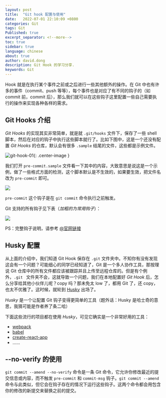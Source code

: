 ```yaml
---
layout: post
title:  "Git hook 配置与使用"
date:   2022-07-01 22:10:09 +0800
categories: Git
tags: Git
Published: true
excerpt_separator: <!--more-->
toc: true
sidebar: true
language: chinese
about: true
author: david.dong
description: Git Hook 的学习分享. 
keywords: Git
---
```


Hook 就是在执行某个事件之前或之后进行一些其他额外的操作。在 Git 中也有许多的事件（commit、push 等等），每个事件也是对应了有不同的钩子的（如 commit 前，commit 后），那么我们就可以在这些钩子这里配置一些自己需要执行的操作来实现各种各样的需求。<!--more-->

## Git Hooks 介绍

*Git Hooks* 的实现其实非常简单，就是就 `.git/hooks` 文件下，保存了一些 shell 脚本，然后在对应的钩子中执行这些脚本就行了。比如下图中，这是一个还没有配置 *Git Hooks* 的仓库，默认会有很多 `.sample` 结尾的文件，这些都是示例文件。

![git-hook-01]({{site.cdn_baseurl}}/assets/image/git-hooks-01.png){: .center-image }

我们打开 `pre-commit.sample` 文件看一下其中的内容，大致意思是说这是一个示例，做了一些格式方面的检测，这个脚本默认是不生效的，如果要生效，把文件名改为 `pre-commit` 即可。

![](https://pic3.zhimg.com/v2-fa71d169ef288ed2ca7bd660930036f6_r.jpg)

`pre-commit` 这个钩子是在 `git commit` 命令执行之前触发。

Git 支持的所有钩子见下表（*加粗的为常用钩子*）：

![](https://pic4.zhimg.com/v2-161c0a131454d4b24f16a9a3125d947f_r.jpg)

PS：完整钩子说明，请参考 [@官网链接](https://git-scm.com/docs/githooks)

## Husky 配置

从上面的介绍中，我们知道 Git Hook 保存在 `.git` 文件夹中。不知你有没有发现这会有一个问题？可能细心的同学已经知道了，Git 是一个多人协作工具，那按理说 Git 仓库中的所有文件都应该被跟踪并且上传至远程仓库的。但是有个例外，`.git ` 文件夹不会，这就导致一个问题，我们在本地配置好 *Git Hook* 后，怎么分享给其他小伙伴儿呢？copy 吗？那未免太 low 了，都用 Git 了，还 copy，也太不优雅了。这时候，就轮到 [Husky](https://github.com/typicode/husky) 出场了。

*Husky* 是一个让配置 Git 钩子变得更简单的工具（题外话：Husky 是哈士奇的意思，我猜可能是作者养了条二哈）

下面这些流行的项目都在使用 *Husky*，可见它确实是一个非常好用的工具：

- [webpack](https://github.com/webpack/webpack)
- [babel](https://github.com/babel/babel)
- [create-react-app](https://github.com/facebookincubator/create-react-app)
- ……

## --no-verify 的使用

`git commit --amend --no-verify` 命令是一条 Git 命令，它允许你修改最近的提交信息或内容，而不触发 `pre-commit` 和 `commit-msg` 钩子。`git commit --amend` 命令与此类似，但它会在钩子存在的情况下运行这些钩子。这两个命令都会用包含你的修改的新提交来替换之前的提交。
